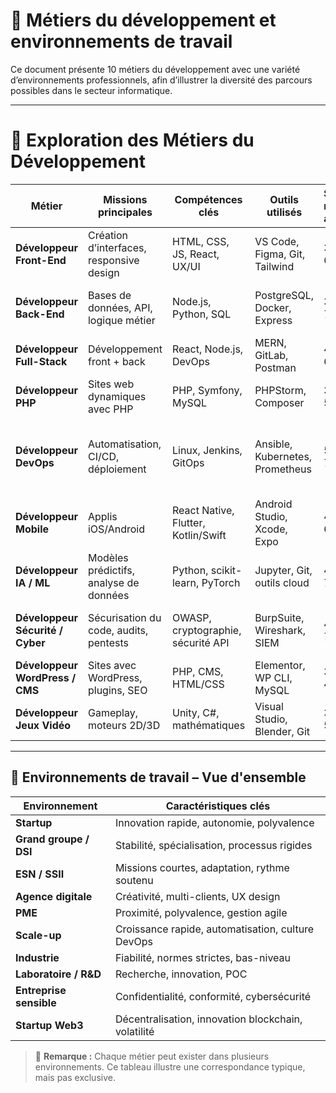 
# 🔧 Métiers du développement et environnements de travail

Ce document présente 10 métiers du développement avec une variété d’environnements professionnels, afin d’illustrer la diversité des parcours possibles dans le secteur informatique.

---

# 🔎 Exploration des Métiers du Développement

| Métier                           | Missions principales                    | Compétences clés                    | Outils utilisés                 | Salaire moyen annuel | Environnement typique                       | Qualité                                        |
| -------------------------------- | ---------------------------------------- | ----------------------------------- | ------------------------------- | ------------- | ------------------------------------------- | ----------------------------------------------------- |
| **Développeur Front-End**        | Création d’interfaces, responsive design | HTML, CSS, JS, React, UX/UI         | VS Code, Figma, Git, Tailwind   | 35k–60k€      | Startup ou agence web orientée UX/UI        | Créativité, rigueur, communication, curiosité    |
| **Développeur Back-End**         | Bases de données, API, logique métier    | Node.js, Python, SQL                | PostgreSQL, Docker, Express     | 38k–70k€      | ESN / SSII                                  | Méthodologie, rigueur, communication, curiosité     |
| **Développeur Full-Stack**       | Développement front + back               | React, Node.js, DevOps              | MERN, GitLab, Postman           | 42k–60k€      | PME                                         | Bon relationnel, créatif, rigueur                    |
| **Développeur PHP**              | Sites web dynamiques avec PHP            | PHP, Symfony, MySQL                 | PHPStorm, Composer              | 34k–55k€      | TPE ou agence web locale                    |
| **Développeur DevOps**           | Automatisation, CI/CD, déploiement       | Linux, Jenkins, GitOps              | Ansible, Kubernetes, Prometheus | 50k–75k€      | Scale-up                                    | Travail en équipe, polyvalence, capacités rédactionnelles, communication |
| **Développeur Mobile**           | Applis iOS/Android                       | React Native, Flutter, Kotlin/Swift | Android Studio, Xcode, Expo     | 40k–60k€      | Agence ou startup mobile                    | Bon relationnel, curieux, rigueur                 |
| **Développeur IA / ML**          | Modèles prédictifs, analyse de données   | Python, scikit-learn, PyTorch       | Jupyter, Git, outils cloud      | 45k–75k€      | Startup IA, lab R\&D                        | Esprit analytique, curiosité, travail en équipe    |
| **Développeur Sécurité / Cyber** | Sécurisation du code, audits, pentests   | OWASP, cryptographie, sécurité API  | BurpSuite, Wireshark, SIEM      | 45k–70k€      | Banque, assurance, secteur public sensible  | Esprit analytique, rigueur et organisation  |
| **Développeur WordPress / CMS**  | Sites avec WordPress, plugins, SEO       | PHP, CMS, HTML/CSS                  | Elementor, WP CLI, MySQL        | 30k–45k€      | Freelance ou petite agence                  |
| **Développeur Jeux Vidéo**       | Gameplay, moteurs 2D/3D                  | Unity, C#, mathématiques            | Visual Studio, Blender, Git     | 30k–55k€      | Studio indé ou grand studio (Ubisoft, etc.) |

---

## 🧭 Environnements de travail – Vue d'ensemble

| Environnement           | Caractéristiques clés                               |
| ----------------------- | --------------------------------------------------- |
| **Startup**             | Innovation rapide, autonomie, polyvalence           |
| **Grand groupe / DSI**  | Stabilité, spécialisation, processus rigides        |
| **ESN / SSII**          | Missions courtes, adaptation, rythme soutenu        |
| **Agence digitale**     | Créativité, multi-clients, UX design                |
| **PME**                 | Proximité, polyvalence, gestion agile               |
| **Scale-up**            | Croissance rapide, automatisation, culture DevOps   |
| **Industrie**           | Fiabilité, normes strictes, bas-niveau              |
| **Laboratoire / R\&D**  | Recherche, innovation, POC                          |
| **Entreprise sensible** | Confidentialité, conformité, cybersécurité          |
| **Startup Web3**        | Décentralisation, innovation blockchain, volatilité |

> 🔎 **Remarque :** Chaque métier peut exister dans plusieurs environnements. Ce tableau illustre une correspondance typique, mais pas exclusive.
